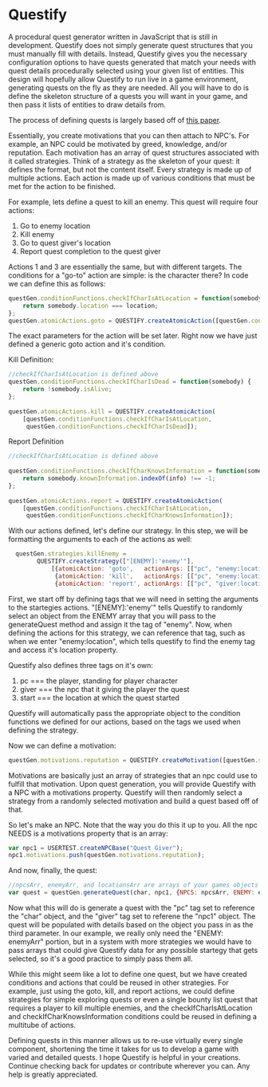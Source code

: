 # Questify
A procedural quest generator written in JavaScript that is still in development. Questify does not simply generate quest structures that you must manually fill with details. Instead, Questify gives you the necessary configuration options to have quests generated that match your needs with quest details procedurally selected using your given list of entities. This design will hopefully allow Questify to run live in a game environment, generating quests on the fly as they are needed. All you will have to do is define the skeleton structure of a quests you will want in your game, and then pass it lists of entities to draw details from.

The process of defining quests is largely based off of [this paper](https://larc.unt.edu/techreports/LARC-2011-02.pdf). 

Essentially, you create motivations that you can then attach to NPC's. For example, an NPC could be motivated by greed, knowledge, and/or reputation. Each motivation has an array of quest structures associated with it called strategies. Think of a strategy as the skeleton of your quest: it defines the format, but not the content itself. Every strategy is made up of multiple actions. Each action is made up of various conditions that must be met for the action to be finished.

For example, lets define a quest to kill an enemy. This quest will require four actions:

1. Go to enemy location
2. Kill enemy
3. Go to quest giver's location
4. Report quest completion to the quest giver

Actions 1 and 3 are essentially the same, but with different targets. The conditions for a "go-to" action are simple: is the character there? In code we can define this as follows:

````javascript
questGen.conditionFunctions.checkIfCharIsAtLocation = function(somebody, location) {
	return somebody.location === location;
};
questGen.atomicActions.goto = QUESTIFY.createAtomicAction([questGen.conditionFunctions.checkIfCharIsAtLocation]);
````

The exact parameters for the action will be set later. Right now we have just defined a generic goto action and it's condition.

Kill Definition:

````javascript
//checkIfCharIsAtLocation is defined above
questGen.conditionFunctions.checkIfCharIsDead = function(somebody) {
	return !somebody.isAlive;
};
	
questGen.atomicActions.kill = QUESTIFY.createAtomicAction(
	[questGen.conditionFunctions.checkIfCharIsAtLocation,				                              
	 questGen.conditionFunctions.checkIfCharIsDead]);
````

Report Definition

````javascript
//checkIfCharIsAtLocation is defined above
  
questGen.conditionFunctions.checkIfCharKnowsInformation = function(somebody, info) {
	return somebody.knownInformation.indexOf(info) !== -1;
};
	
questGen.atomicActions.report = QUESTIFY.createAtomicAction(
	[questGen.conditionFunctions.checkIfCharIsAtLocation,
	 questGen.conditionFunctions.checkIfCharKnowsInformation]);
````

With our actions defined, let's define our strategy. In this step, we will be formatting the arguments to each of the actions as well:

````javascript
  questGen.strategies.killEnemy =
		QUESTIFY.createStrategy(["[ENEMY]:'enemy'"],
			[{atomicAction: 'goto',   actionArgs: [["pc", "enemy:location"]]},
			 {atomicAction: 'kill',   actionArgs: [["pc", "enemy:location"], ["enemy"]]},
			 {atomicAction: 'report', actionArgs: [["pc", "giver:location"], ["giver", "enemy"]]}]);
````

First, we start off by defining tags that we will need in setting the arguments to the startegies actions. "[ENEMY]:'enemy'" tells Questify to randomly select an object from the ENEMY array that you will pass to the generateQuest method and assign it the tag of "enemy". Now, when defining the actions for this strategy, we can reference that tag, such as when we enter "enemy:location", which tells questify to find the enemy tag and access it's location property. 

Questify also defines three tags on it's own:

1. pc === the player, standing for player character
2. giver === the npc that it giving the player the quest
3. start === the location at which the quest started

Questify will automatically pass the appropriate object to the condition functions we defined for our actions, based on the tags we used when defining the strategy.

Now we can define a motivation:

````javascript
questGen.motivations.reputation = QUESTIFY.createMotivation([questGen.strategies.killEnemy]);
````

Motivations are basically just an array of strategies that an npc could use to fulfill that motivation. Upon quest generation, you will provide Questify with a NPC with a motivations property. Questify will then randomly select a strategy from a randomly selected motivation and build a quest based off of that.

So let's make an NPC. Note that the way you do this it up to you. All the npc NEEDS is a motivations property that is an array:

````javascript
var npc1 = USERTEST.createNPCBase("Quest Giver");
npc1.motivations.push(questGen.motivations.reputation);
````

And now, finally, the quest:

````javascript
//npcsArr, enemyArr, and locationsArr are arrays of your games objects that you define
var quest = questGen.generateQuest(char, npc1, {NPCS: npcsArr, ENEMY: enemyArr, LOC: locationsArr});
````

Now what this will do is generate a quest with the "pc" tag set to reference the "char" object, and the "giver" tag set to referene the "npc1" object. The quest will be populated with details based on the object you pass in as the third parameter. In our example, we really only need the "ENEMY: enemyArr" portion, but in a system with more strategies we would have to pass arrays that could give Questify data for any possible startegy that gets selected, so it's a good practice to simply pass them all.

While this might seem like a lot to define one quest, but we have created conditions and actions that could be reused in other strategies. For example, just using the goto, kill, and report actions, we could define strategies for simple exploring quests or even a single bounty list quest that requires a player to kill multiple enemies, and the checkIfCharIsAtLocation and checkIfCharKnowsInformation conditions could be reused in defining a multitube of actions.

Defining quests in this manner allows us to re-use virtually every single component, shortening the time it takes for us to develop a game with varied and detailed quests. I hope Questify is helpful in your creations. Continue checking back for updates or contribute wherever you can. Any help is greatly appreciated.
